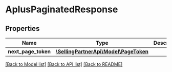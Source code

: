 # AplusPaginatedResponse

## Properties
Name | Type | Description | Notes
------------ | ------------- | ------------- | -------------
**next_page_token** | [**\SellingPartnerApi\Model\PageToken**](PageToken.md) |  | [optional] 

[[Back to Model list]](../README.md#documentation-for-models) [[Back to API list]](../README.md#documentation-for-api-endpoints) [[Back to README]](../README.md)


